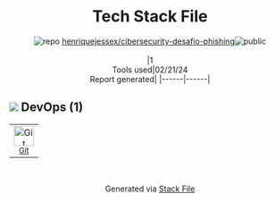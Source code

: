 <!--
&lt;--- Readme.md Snippet without images Start ---&gt;
## Tech Stack
henriquejessex/cibersecurity-desafio-phishing is built on the following main stack:



Full tech stack [here](/techstack.md)

&lt;--- Readme.md Snippet without images End ---&gt;

&lt;--- Readme.md Snippet with images Start ---&gt;
## Tech Stack
henriquejessex/cibersecurity-desafio-phishing is built on the following main stack:



Full tech stack [here](/techstack.md)

&lt;--- Readme.md Snippet with images End ---&gt;
-->
<div align="center">

# Tech Stack File
![](https://img.stackshare.io/repo.svg "repo") [henriquejessex/cibersecurity-desafio-phishing](https://github.com/henriquejessex/cibersecurity-desafio-phishing)![](https://img.stackshare.io/public_badge.svg "public")
<br/><br/>
|1<br/>Tools used|02/21/24 <br/>Report generated|
|------|------|
</div>

## <img src='https://img.stackshare.io/devops.svg'/> DevOps (1)
<table><tr>
  <td align='center'>
  <img width='36' height='36' src='https://img.stackshare.io/service/1046/git.png' alt='Git'>
  <br>
  <sub><a href="http://git-scm.com/">Git</a></sub>
  <br>
  <sub></sub>
</td>

</tr>
</table>

<br/>
<div align='center'>

Generated via [Stack File](https://github.com/marketplace/stack-file)
